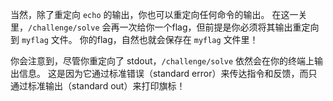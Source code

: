 当然，除了重定向 `echo` 的输出，你也可以重定向任何命令的输出。
在这一关里，`/challenge/solve` 会再一次给你一个flag，但前提是你必须将其输出重定向到 `myflag` 文件。
你的flag，自然也就会保存在 `myflag` 文件里！

你会注意到，尽管你重定向了 stdout，`/challenge/solve` 依然会在你的终端上输出信息。
这是因为它通过标准错误（standard error）来传达指令和反馈，而只通过标准输出（standard out）来打印旗标！
